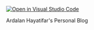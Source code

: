 [![Open in Visual Studio Code](https://img.shields.io/badge/Open%20in-Visal%20Studio%20Code-blue?style=for-the-badge&logo=visualstudiocode)](https://open.vscode.dev/ardalanhayatifar/ardalanhayatifar.github.io)


Ardalan Hayatifar's Personal Blog

